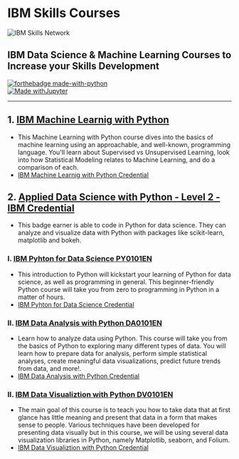 IBM Skills Courses
==============================
![IBM Skills Network](https://esmarketingdigital.com/images/ibm-Skills.png)

## IBM Data Science & Machine Learning Courses to Increase your Skills Development

[![forthebadge made-with-python](http://ForTheBadge.com/images/badges/made-with-python.svg)](https://www.python.org/)  
[![Made withJupyter](https://img.shields.io/badge/Made%20with-Jupyter-orange?style=for-the-badge&logo=Jupyter)](https://jupyter.org/try)  
 
---
## 1. [IBM Machine Learnig with Python](https://github.com/jesussantana/IBM-Machine-Learning-with-Python)
- This Machine Learning with Python course dives into the basics of machine learning using an approachable, and well-known, programming language. You'll learn about Supervised vs Unsupervised Learning, look into how Statistical Modeling relates to Machine Learning, and do a comparison of each.
- [IBM Machine Learnig with Python Credential](https://www.credly.com/earner/earned/badge/cc1b5ec1-647e-4c31-a608-8cdd4fc4c5a6)  


## 2. [Applied Data Science with Python - Level 2 - IBM Credential](https://www.credly.com/earner/earned/badge/3a4d71ef-d328-40b5-8be8-40949bce5c96)
- This badge earner is able to code in Python for data science. They can analyze and visualize data with Python with packages like scikit-learn, matplotlib and bokeh.

### I. [IBM Pyhton for Data Science PY0101EN](https://github.com/jesussantana/IBM-Python-for-Data-Science-PY0101EN)
- This introduction to Python will kickstart your learning of Python for data science, as well as programming in general. This beginner-friendly Python course will take you from zero to programming in Python in a matter of hours.  
- [IBM Pyhton for Data Science Credential](https://www.credly.com/earner/earned/badge/a0f2dbd6-ff83-40d6-aa41-a7ccb9cc6363)
### II. [IBM Data Analysis with Python DA0101EN](https://github.com/jesussantana/IBM-Data-Analysis-with-Python-DA0101EN)  

- Learn how to analyze data using Python. This course will take you from the basics of Python to exploring many different types of data. You will learn how to prepare data for analysis, perform simple statistical analyses, create meaningful data visualizations, predict future trends from data, and more!.  
- [IBM Data Analysis with Python Credential](https://www.credly.com/earner/earned/badge/730e7fb2-186e-4527-b8b2-bf0db1cfce05)
### II. [IBM Data Visualiztion with Python DV0101EN](https://github.com/jesussantana/IBM-Data-Visualization-with-Python-DV0101EN)
- The main goal of this course is to teach you how to take data that at first glance has little meaning and present that data in a form that makes sense to people. Various techniques have been developed for presenting data visually but in this course, we will be using several data visualization libraries in Python, namely Matplotlib, seaborn, and Folium.
- [IBM Data Visualiztion with Python Credential](https://www.credly.com/earner/earned/badge/8efefd76-672c-4400-9995-29af176bde17)
